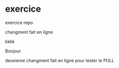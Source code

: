 # exercice
exercice repo

changment fait en ligne

kkkk

Bonjour

deuxieme changment fait en ligne pour tester le PULL
